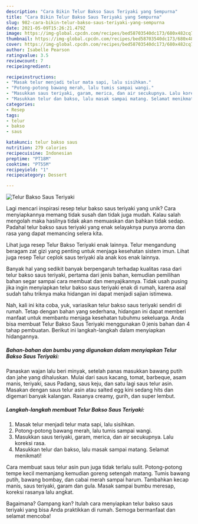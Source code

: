 ```yaml
---
description: "Cara Bikin Telur Bakso Saus Teriyaki yang Sempurna"
title: "Cara Bikin Telur Bakso Saus Teriyaki yang Sempurna"
slug: 982-cara-bikin-telur-bakso-saus-teriyaki-yang-sempurna
date: 2021-05-09T15:26:21.479Z
image: https://img-global.cpcdn.com/recipes/bed58703540dc173/680x482cq70/telur-bakso-saus-teriyaki-foto-resep-utama.jpg
thumbnail: https://img-global.cpcdn.com/recipes/bed58703540dc173/680x482cq70/telur-bakso-saus-teriyaki-foto-resep-utama.jpg
cover: https://img-global.cpcdn.com/recipes/bed58703540dc173/680x482cq70/telur-bakso-saus-teriyaki-foto-resep-utama.jpg
author: Isabelle Pearson
ratingvalue: 3.5
reviewcount: 7
recipeingredient:

recipeinstructions:
- "Masak telur menjadi telur mata sapi, lalu sisihkan."
- "Potong-potong bawang merah, lalu tumis sampai wangi."
- "Masukkan saus teriyaki, garam, merica, dan air secukupnya. Lalu koreksi rasa."
- "Masukkan telur dan bakso, lalu masak sampai matang. Selamat menikmati!"
categories:
- Resep
tags:
- telur
- bakso
- saus

katakunci: telur bakso saus 
nutrition: 279 calories
recipecuisine: Indonesian
preptime: "PT18M"
cooktime: "PT55M"
recipeyield: "1"
recipecategory: Dessert

---
```



![Telur Bakso Saus Teriyaki](https://img-global.cpcdn.com/recipes/bed58703540dc173/680x482cq70/telur-bakso-saus-teriyaki-foto-resep-utama.jpg)

Lagi mencari inspirasi resep telur bakso saus teriyaki yang unik? Cara menyiapkannya memang tidak susah dan tidak juga mudah. Kalau salah mengolah maka hasilnya tidak akan memuaskan dan bahkan tidak sedap. Padahal telur bakso saus teriyaki yang enak selayaknya punya aroma dan rasa yang dapat memancing selera kita.

Lihat juga resep Telur Bakso Teriyaki enak lainnya. Telur mengandung beragam zat gizi yang penting untuk menjaga kesehatan sistem imun. Lihat juga resep Telur ceplok saus teriyaki ala anak kos enak lainnya.

Banyak hal yang sedikit banyak berpengaruh terhadap kualitas rasa dari telur bakso saus teriyaki, pertama dari jenis bahan, kemudian pemilihan bahan segar sampai cara membuat dan menyajikannya. Tidak usah pusing jika ingin menyiapkan telur bakso saus teriyaki enak di rumah, karena asal sudah tahu triknya maka hidangan ini dapat menjadi sajian istimewa.


Nah, kali ini kita coba, yuk, variasikan telur bakso saus teriyaki sendiri di rumah. Tetap dengan bahan yang sederhana, hidangan ini dapat memberi manfaat untuk membantu menjaga kesehatan tubuhmu sekeluarga. Anda bisa membuat Telur Bakso Saus Teriyaki menggunakan 0 jenis bahan dan 4 tahap pembuatan. Berikut ini langkah-langkah dalam menyiapkan hidangannya.

<!--inarticleads1-->

##### Bahan-bahan dan bumbu yang digunakan dalam menyiapkan Telur Bakso Saus Teriyaki:



Panaskan wajan lalu beri minyak, setelah panas masukkan bawang putih dan jahe yang dihaluskan. Mulai dari saus kacang, tomat, barbeque, asam manis, teriyaki, saus Padang, saus keju, dan satu lagi saus telur asin. Masakan dengan saus telur asin atau salted egg kini sedang hits dan digemari banyak kalangan. Rasanya creamy, gurih, dan super lembut. 

<!--inarticleads2-->

##### Langkah-langkah membuat Telur Bakso Saus Teriyaki:

1. Masak telur menjadi telur mata sapi, lalu sisihkan.
1. Potong-potong bawang merah, lalu tumis sampai wangi.
1. Masukkan saus teriyaki, garam, merica, dan air secukupnya. Lalu koreksi rasa.
1. Masukkan telur dan bakso, lalu masak sampai matang. Selamat menikmati!


Cara membuat saus telur asin pun juga tidak terlalu sulit. Potong-potong tempe kecil memanjang kemudian goreng setengah matang. Tumis bawang putih, bawang bombay, dan cabai merah sampai harum. Tambahkan kecap manis, saus teriyaki, garam dan gula. Masak sampai bumbu meresap, koreksi rasanya lalu angkat. 

Bagaimana? Gampang kan? Itulah cara menyiapkan telur bakso saus teriyaki yang bisa Anda praktikkan di rumah. Semoga bermanfaat dan selamat mencoba!
